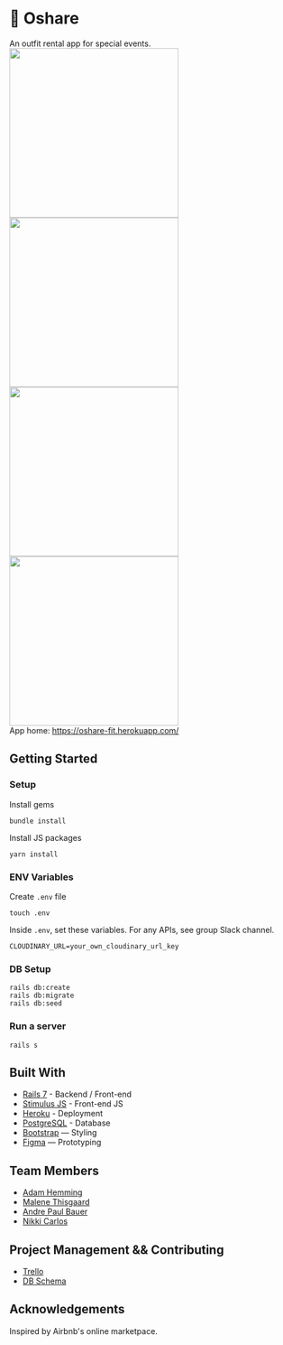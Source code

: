 # 👗 Oshare

An outfit rental app for special events.
<br>
<img src="https://user-images.githubusercontent.com/107089457/188595617-006b8176-9f5e-488d-afa7-3a75c7577d5b.png" width="300"> <img src="https://user-images.githubusercontent.com/107089457/188595609-3433f8a3-d091-4a7c-87ea-c8927d44c79c.png" width="300"> <img src="https://user-images.githubusercontent.com/107089457/188595599-fe7452ed-ea96-412d-816b-4ce66a4d622e.png" width="300"> <img src="https://user-images.githubusercontent.com/107089457/188595613-a99f6887-a6ac-4500-b8ad-6c29edd2fae5.png" width="300">
<br>
App home: https://oshare-fit.herokuapp.com/
   

## Getting Started
### Setup

Install gems
```
bundle install
```
Install JS packages
```
yarn install
```

### ENV Variables
Create `.env` file
```
touch .env
```
Inside `.env`, set these variables. For any APIs, see group Slack channel.
```
CLOUDINARY_URL=your_own_cloudinary_url_key
```

### DB Setup
```
rails db:create
rails db:migrate
rails db:seed
```

### Run a server
```
rails s
```

## Built With
- [Rails 7](https://guides.rubyonrails.org/) - Backend / Front-end
- [Stimulus JS](https://stimulus.hotwired.dev/) - Front-end JS
- [Heroku](https://heroku.com/) - Deployment
- [PostgreSQL](https://www.postgresql.org/) - Database
- [Bootstrap](https://getbootstrap.com/) — Styling
- [Figma](https://www.figma.com) — Prototyping

## Team Members
- [Adam Hemming](https://github.com/lw-a)
- [Malene Thisgaard](https://github.com/mthisgaard)
- [Andre Paul Bauer](https://github.com/BauerAndre)
- [Nikki Carlos](https://github.com/nrcrls)

## Project Management && Contributing
- [Trello](https://trello.com/b/Ynq2SMNl/party-outfit-rental-app)
- [DB Schema](https://kitt.lewagon.com/db/73367)

## Acknowledgements
Inspired by Airbnb's online marketpace.
